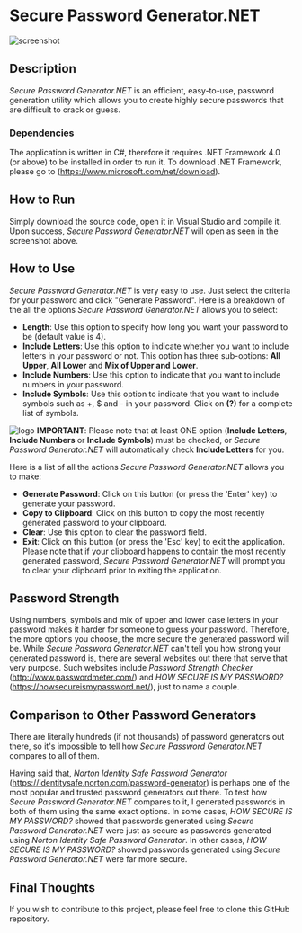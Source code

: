 # Secure Password Generator.NET

![screenshot](http://i.imgur.com/MsWVyz0.png)

## Description
_Secure Password Generator.NET_ is an efficient, easy-to-use, password generation utility which allows you to create highly secure passwords that are difficult to crack or guess.

### Dependencies
The application is written in C#, therefore it requires .NET Framework 4.0 (or above) to be installed in order to run it. To download .NET Framework, please go to (https://www.microsoft.com/net/download).

## How to Run
Simply download the source code, open it in Visual Studio and compile it. Upon success, _Secure Password Generator.NET_ will open as seen in the screenshot above.

## How to Use
_Secure Password Generator.NET_ is very easy to use. Just select the criteria for your password and click "Generate Password". Here is a breakdown of the all the options _Secure Password Generator.NET_ allows you to select:

* **Length**: Use this option to specify how long you want your password to be (default value is 4).
* **Include Letters**: Use this option to indicate whether you want to include letters in your password or not. This option has three sub-options: **All Upper**, **All Lower** and **Mix of Upper and Lower**.
* **Include Numbers**: Use this option to indicate that you want to include numbers in your password.
* **Include Symbols**: Use this option to indicate that you want to include symbols such as +, $ and - in your password. Click on **(?)** for a complete list of symbols. 

![logo](http://i.snag.gy/3F75G.jpg) **IMPORTANT**: Please note that at least ONE option (**Include Letters**, **Include Numbers** or **Include Symbols**) must be checked, or _Secure Password Generator.NET_ will automatically check **Include Letters** for you.

Here is a list of all the actions _Secure Password Generator.NET_ allows you to make:

* **Generate Password**: Click on this button (or press the 'Enter' key) to generate your password. 
* **Copy to Clipboard**: Click on this button to copy the most recently generated password to your clipboard.
* **Clear**: Use this option to clear the password field.
* **Exit**: Click on this button (or press the 'Esc' key) to exit the application. Please note that if your clipboard happens to contain the most recently generated password, _Secure Password Generator.NET_ will prompt you to clear your clipboard prior to exiting the application.

## Password Strength
Using numbers, symbols and mix of upper and lower case letters in your password makes it harder for someone to guess your password. Therefore, the more options you choose, the more secure the generated password will be. While _Secure Password Generator.NET_ can't tell you how strong your generated password is, there are several websites out there that serve that very purpose. Such websites include _Password Strength Checker_ (http://www.passwordmeter.com/) and _HOW SECURE IS MY PASSWORD?_ (https://howsecureismypassword.net/), just to name a couple.

## Comparison to Other Password Generators
There are literally hundreds (if not thousands) of password generators out there, so it's impossible to tell how _Secure Password Generator.NET_ compares to all of them. 

Having said that, _Norton Identity Safe Password Generator_ (https://identitysafe.norton.com/password-generator) is perhaps one of the most popular and trusted password generators out there. To test how _Secure Password Generator.NET_ compares to it, I generated passwords in both of them using the same exact options. In some cases, _HOW SECURE IS MY PASSWORD?_ showed that passwords generated using _Secure Password Generator.NET_ were just as secure as passwords generated using _Norton Identity Safe Password Generator_. In other cases, _HOW SECURE IS MY PASSWORD?_ showed passwords generated using _Secure Password Generator.NET_ were far more secure. 

## Final Thoughts
If you wish to contribute to this project, please feel free to clone this GitHub repository.
